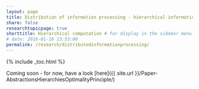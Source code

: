 ```yaml
---
layout: page
title: Distribution of information processing - hierarchical information processing
share: false
researchtopicpage: true
shorttitle: Hierarchical computation # for display in the sidebar menu
# date: 2016-01-16 13:53:00
permalink: /research/distributedinformationprocessing/
---
```


{% include _toc.html %}

Coming soon - for now, have a look [here]({{ site.url }}/Paper-AbstractionsHierarchiesOptimalityPrinciple/)